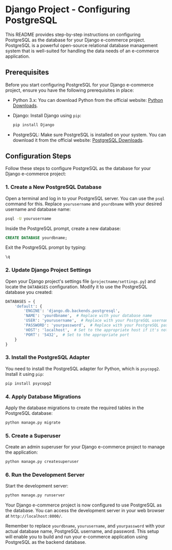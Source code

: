 # Django  Project - Configuring PostgreSQL

This README provides step-by-step instructions on configuring PostgreSQL as the database for your Django e-commerce project. PostgreSQL is a powerful open-source relational database management system that is well-suited for handling the data needs of an e-commerce application.

## Prerequisites

Before you start configuring PostgreSQL for your Django e-commerce project, ensure you have the following prerequisites in place:

- Python 3.x: You can download Python from the official website: [Python Downloads](https://www.python.org/downloads/).

- Django: Install Django using `pip`:

  ```bash
  pip install Django
  ```

- PostgreSQL: Make sure PostgreSQL is installed on your system. You can download it from the official website: [PostgreSQL Downloads](https://www.postgresql.org/download/).

## Configuration Steps

Follow these steps to configure PostgreSQL as the database for your Django e-commerce project:

### 1. Create a New PostgreSQL Database

Open a terminal and log in to your PostgreSQL server. You can use the `psql` command for this. Replace `yourusername` and `yourdbname` with your desired username and database name:

```bash
psql -U yourusername
```

Inside the PostgreSQL prompt, create a new database:

```sql
CREATE DATABASE yourdbname;
```

Exit the PostgreSQL prompt by typing:

```sql
\q
```

### 2. Update Django Project Settings

Open your Django project's settings file (`projectname/settings.py`) and locate the `DATABASES` configuration. Modify it to use the PostgreSQL database you created:

```python
DATABASES = {
    'default': {
        'ENGINE': 'django.db.backends.postgresql',
        'NAME': 'yourdbname',  # Replace with your database name
        'USER': 'yourusername',  # Replace with your PostgreSQL username
        'PASSWORD': 'yourpassword',  # Replace with your PostgreSQL password
        'HOST': 'localhost',  # Set to the appropriate host if it's not running locally
        'PORT': '5432',  # Set to the appropriate port
    }
}
```

### 3. Install the PostgreSQL Adapter

You need to install the PostgreSQL adapter for Python, which is `psycopg2`. Install it using `pip`:

```bash
pip install psycopg2
```

### 4. Apply Database Migrations

Apply the database migrations to create the required tables in the PostgreSQL database:

```bash
python manage.py migrate
```

### 5. Create a Superuser

Create an admin superuser for your Django e-commerce project to manage the application:

```bash
python manage.py createsuperuser
```

### 6. Run the Development Server

Start the development server:

```bash
python manage.py runserver
```

Your Django e-commerce project is now configured to use PostgreSQL as the database. You can access the development server in your web browser at `http://localhost:8000/`.

Remember to replace `yourdbname`, `yourusername`, and `yourpassword` with your actual database name, PostgreSQL username, and password. This setup will enable you to build and run your e-commerce application using PostgreSQL as the backend database.